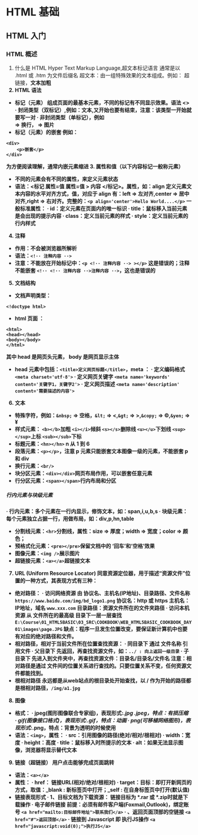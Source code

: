 # HTML 基础

## HTML 入门

### HTML 概述

1. 什么是 HTML
Hyper Text Markup Language,超文本标记语言
通常是以  .html 或  .htm 为文件后缀名
超文本：由一组特殊效果的文本组成。例如：<a> 超链接，<b>文本加粗
2. HTML 语法
* 标记（元素）
组成页面的最基本元素，不同的标记有不同显示效果。语法  <> 
· 封闭类型（双标记）,例如：<b>文本</b>,又开始也要有结束，注意：该类型一开始就要写一对
· 非封闭类型（单标记），例如  <br/> => 换行，<img /> => 图片
* 标记（元素）的嵌套
例如：
```
<div>
	<p>嵌套</p>
</div>
```
为方便阅读理解，通常内嵌元素缩进
3. 属性和值（以下内容标记一般称元素）
* 不同的元素会有不同的属性，来定义元素状态
* 语法：<标记  属性=值  属性=值 > 内容   </标记>。属性，如：align 定义元素文本内容的水平对齐方式，值，对应于 align 有：left => 左对齐,center => 居中对齐,right => 右对齐。完整的：`<p align='center'>Hello World....</p>`
一般标准属性： 
· id：定义元素在页面内的唯一标识
· title：鼠标移入当前元素是会出现的提示内容
· class：定义当前元素的样式
· style：定义当前元素的行内样式
4. 注释
* 作用：不会被浏览器所解析
* 语法：`<!·· 注释内容 ··>`
* 注意：不能放在开始标记中：`<p <!·· 注释内容 ··> ></p>` 这是错误的；注释不能嵌套 `<!·· <!·· 注释内容 ··>注释内容 ··>`，这也是错误的
5. 文档结构
* 文档声明类型：
```
<!doctype html>
```
* html 页面  ：
```
<html>
<head></head>
<body></body>
</html>
```
其中 head 是网页头元素， body 是网页显示主体
* head 元素中包括：`<title>定义网页标题</title>`，meta ：
· 定义编码格式 `<meta charset='utf·8'>` 
· 定义网页关键字	`<meta name='keywords' content='关键字1，关键字2'>`
· 定义网页描述 `<meta name='description' content='需要描述的内容'>`
6. 文本
* 特殊字符，例如：`&nbsp;` => 空格，`&lt;` => <,`&gt;` => >,`&copy;` => ©,`&yen;` => ¥
* 样式元素：
`<b></b>`加粗
`<i></i>`倾斜
`<s></s>`删除线
`<u></u>`下划线
`<sup></sup>`上标
`<sub></sub>`下标
* 标题元素：`<hn></hn>` n 从 1 到 6 
* 段落元素：`<p></p>`，注意 p 元素只能嵌套文本图像一级的元素，不能嵌套 p 和  div
* 换行元素：`<br/>`
* 块分区元素：`<div></div>`网页布局作用，可以嵌套任意元素
* 行分区元素：`<span></span>`行内布局和分区
##### 行内元素与块级元素
· 行内元素：多个元素在一行内显示，修饰文本，如：span,i,u,b,s
· 块级元素：每个元素独立占据一行，用做布局，如：div,p,hn,table
* 分割线元素：`<hr>`分割线，属性：size => 厚度；width => 宽度；color => 颜色；
* 预格式化元素：`<pre></pre>`保留文档中的 ‘回车’和‘空格’效果 
* 图像元素：`<img />`展示图片
* 超链接元素：`<a></a>`超链接文本
7. URL (Uniform Resource Locator)
同意资源定位器，用于描述“资源文件”位置的一种方式，其表现方式有三种：
* 绝对路径：
· 访问网络资源
由 协议名、主机名(IP地址)、目录路径、文件名称
`https://www.baidu.com/img/bd_logo1.png`
协议名：http 或 https
主机名：IP地址，域名
`www.xxx.com`
目录路径：资源文件所在的文件夹路径
· 访问本机资源
 从 文件所在的最高级 目录下一层一层查找
`E:\Course\01_HTML5BASIC\03_SRC\COOKBOOK\WEB_HTML5BASIC_COOKBOOK_DAY01\images\page.JPG`
缺点：程序一旦发生位置改变，要保证新计算机中也要有对应的绝对路径和文件。
* 相对路径，相对于当前文件所在位置查找资源：
· 同目录下
         通过 文件名称 引用文件
· 父目录下
           先返回，再查找资源文件，如：`../ : 向上返回一级目录`
· 子目录下
           先进入到文件夹中，再查找资源文件：目录名/目录名/文件名
注意：相对路径是通过 文件间的位置关系进行查找的。只要位置关系不变，任何资源文件都能找到。
* 根相对路径
永远都是从web站点的根目录处开始查找，以 / 作为开始的路径都是根相对路径，`/img/a1.jpg`
8. 图像
* 格式：
· jpeg(图形图像联合专家组)，表现形式:*.jpg  *.jpeg，特点：有损压缩	
· gif(图像接口格式)，表现形式:*.gif，特点：动画
· png(可移植网络图形)，表现形式:*.png，特点：背景为透明的时候使用
* 语法：`<img>`，属性：
· src：引用图像的路径(绝对/相对/根相对)
· width：宽度
· height：高度
· title：鼠标移入时所提示的文本
· alt：如果无法显示图像，浏览器将显示替代文本
9. 链接（超链接）
用户点击能够完成页面跳转
* 语法：`<a></a>`
* 属性：
· href： 链接URL(相对/绝对/根相对)
· target：目标：即打开新网页的方式，取值：_blank : 新标签页中打开；_self : 在自身标签页中打开(默认值)
* 链接表现形式
· 1、目标文档为下载资源：
	链接目标为 *.rar 或 *.zip时就是下载操作
· 电子邮件链接
	前提：必须有邮件客户端(Foxmail,Outlook)，绑定账号
	`<a href="mailto:目标邮件地址">联系我们</a>`
· 、返回页面顶部的空链接
	`<a href="#">返回顶部</a>`
· 链接到 Javascript
  	即 执行JS操作
    `<a href="javascript:void(0);">执行JS</a>`
